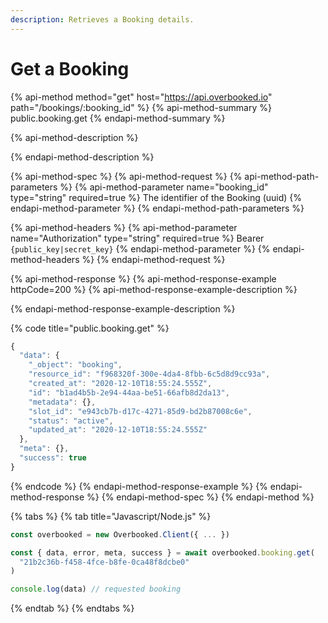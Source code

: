 ```yaml
---
description: Retrieves a Booking details.
---
```


# Get a Booking

{% api-method method="get" host="https://api.overbooked.io" path="/bookings/:booking\_id" %}
{% api-method-summary %}
public.booking.get
{% endapi-method-summary %}

{% api-method-description %}

{% endapi-method-description %}

{% api-method-spec %}
{% api-method-request %}
{% api-method-path-parameters %}
{% api-method-parameter name="booking\_id" type="string" required=true %}
The identifier of the Booking \(uuid\)
{% endapi-method-parameter %}
{% endapi-method-path-parameters %}

{% api-method-headers %}
{% api-method-parameter name="Authorization" type="string" required=true %}
Bearer `{public_key|secret_key}`
{% endapi-method-parameter %}
{% endapi-method-headers %}
{% endapi-method-request %}

{% api-method-response %}
{% api-method-response-example httpCode=200 %}
{% api-method-response-example-description %}

{% endapi-method-response-example-description %}

{% code title="public.booking.get" %}
```javascript
{
  "data": {
    "_object": "booking",
    "resource_id": "f968320f-300e-4da4-8fbb-6c5d8d9cc93a",
    "created_at": "2020-12-10T18:55:24.555Z",
    "id": "b1ad4b5b-2e94-44aa-be51-66afb8d2da13",
    "metadata": {},
    "slot_id": "e943cb7b-d17c-4271-85d9-bd2b87008c6e",
    "status": "active",
    "updated_at": "2020-12-10T18:55:24.555Z"
  },
  "meta": {},
  "success": true
}
```
{% endcode %}
{% endapi-method-response-example %}
{% endapi-method-response %}
{% endapi-method-spec %}
{% endapi-method %}

{% tabs %}
{% tab title="Javascript/Node.js" %}
```javascript
const overbooked = new Overbooked.Client({ ... })

const { data, error, meta, success } = await overbooked.booking.get(
  "21b2c36b-f458-4fce-b8fe-0ca48f8dcbe0"
)

console.log(data) // requested booking
```
{% endtab %}
{% endtabs %}

